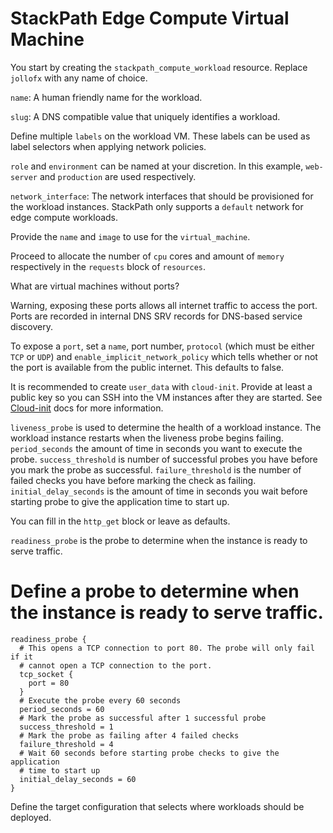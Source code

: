 # StackPath Edge Compute Virtual Machine
You start by creating the `stackpath_compute_workload` resource. Replace `jollofx` with any name of choice.

`name`: A human friendly name for the workload.

`slug`: A DNS compatible value that uniquely identifies a workload.

Define multiple `labels` on the workload VM. These labels can be used as label selectors when applying network policies.

`role` and `environment` can be named at your discretion. In this example, `web-server` and `production` are used respectively.

`network_interface`: The network interfaces that should be provisioned for the workload instances. StackPath only supports a `default` network for edge compute workloads.

Provide the `name` and `image` to use for the `virtual_machine`. 

Proceed to allocate the number of `cpu` cores and amount of `memory` respectively in the `requests` block of `resources`.

What are virtual machines without ports?

Warning, exposing these ports allows all internet traffic to access the port. 
Ports are recorded in internal DNS SRV records for DNS-based service discovery.

To expose a `port`, set a `name`, port number, `protocol` (which must be either `TCP` or `UDP`) and `enable_implicit_network_policy` which tells whether or not the port is available from the public internet. This defaults to false.

It is recommended to create `user_data` with `cloud-init`. Provide at least a public key so you can SSH into the VM instances after they are started. See [Cloud-init](https://cloudinit.readthedocs.io/en/latest/topics/examples.html) docs for more information.

`liveness_probe` is used to determine the health of a workload instance. The workload instance restarts when the liveness probe begins failing.
`period_seconds` the amount of time in seconds you want to execute the probe.
`success_threshold` is number of successful probes you have before you mark the probe as successful.
`failure_threshold` is the number of failed checks you have before marking the check as failing.
`initial_delay_seconds` is the amount of time in seconds you wait before starting probe to give the application time to start up.

You can fill in the `http_get` block or leave as defaults.

`readiness_probe` is the probe to determine when the instance is ready to serve traffic.


# Define a probe to determine when the instance is ready to serve traffic.
    readiness_probe {
      # This opens a TCP connection to port 80. The probe will only fail if it
      # cannot open a TCP connection to the port.
      tcp_socket {
        port = 80
      }
      # Execute the probe every 60 seconds
      period_seconds = 60
      # Mark the probe as successful after 1 successful probe
      success_threshold = 1
      # Mark the probe as failing after 4 failed checks
      failure_threshold = 4
      # Wait 60 seconds before starting probe checks to give the application
      # time to start up
      initial_delay_seconds = 60
    }

Define the target configuration that selects where workloads should be deployed.